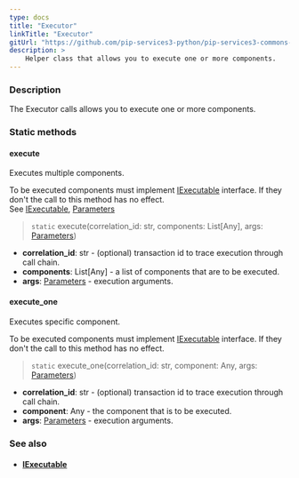 ```yaml
---
type: docs
title: "Executor"
linkTitle: "Executor"
gitUrl: "https://github.com/pip-services3-python/pip-services3-commons-python"
description: >
    Helper class that allows you to execute one or more components.
---
```


### Description

The Executor calls allows you to execute one or more components.


### Static methods

#### execute
Executes multiple components.

To be executed components must implement [IExecutable](../iexecutable) interface.
If they don't the call to this method has no effect.  
See [IExecutable](../iexecutable), [Parameters](../parameters)

> `static` execute(correlation_id: str, components: List[Any], args: [Parameters](../parameters))

- **correlation_id**: str - (optional) transaction id to trace execution through call chain.
- **components**: List[Any] - a list of components that are to be executed.
- **args**: [Parameters](../parameters) - execution arguments.

#### execute_one
Executes specific component.

To be executed components must implement [IExecutable](../iexecutable) interface.
If they don't the call to this method has no effect.

> `static` execute_one(correlation_id: str, component: Any, args: [Parameters](../parameters))

- **correlation_id**: str - (optional) transaction id to trace execution through call chain.
- **component**: Any - the component that is to be executed.
- **args**: [Parameters](../parameters) - execution arguments.

### See also
- #### [IExecutable](../iexecutable)
